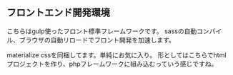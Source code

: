 ## フロントエンド開発環境

こちらはgulp使ったフロント標準フレームワークです。
sassの自動コンパイル、ブラウザの自動リロードでフロント開発を加速します。

materialize cssを同梱してます。単純にお気に入り。
形としてはこちらでhtmlプロジェクトを作り、phpフレームワークに組み込むっていう感じですね。